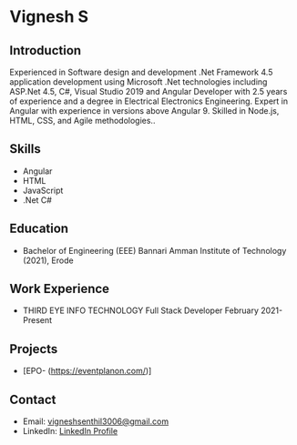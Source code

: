 # Vignesh S

## Introduction
Experienced in Software design and development .Net 
Framework 4.5 application development using Microsoft 
.Net technologies including ASP.Net 4.5, C#, Visual Studio 
2019 and Angular Developer with 2.5 years of experience 
and a degree in Electrical Electronics Engineering. Expert in 
Angular with experience in versions above Angular 9. 
Skilled in Node.js, HTML, CSS, and Agile methodologies..

## Skills
-  Angular
-  HTML
- JavaScript
- .Net C#

## Education
- Bachelor of Engineering (EEE) Bannari Amman Institute of 
Technology (2021), Erode

## Work Experience
- THIRD EYE INFO TECHNOLOGY
Full Stack Developer February 2021- Present

## Projects
- [EPO- (https://eventplanon.com/)]

## Contact
- Email: vigneshsenthil3006@gmail.com
- LinkedIn: [LinkedIn Profile](https://www.linkedin.com/in/vignesh-s-019101241/)

